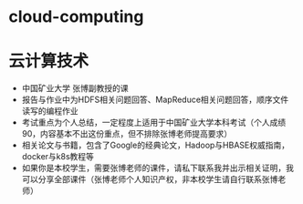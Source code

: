 # cloud-computing
# 云计算技术
- 中国矿业大学 张博副教授的课
- 报告与作业中为HDFS相关问题回答、MapReduce相关问题回答，顺序文件读写的编程作业
- 考试重点为个人总结，一定程度上适用于中国矿业大学本科考试（个人成绩90，内容基本不出这份重点，但不排除张博老师提高要求）
- 相关论文与书籍，包含了Google的经典论文，Hadoop与HBASE权威指南，docker与k8s教程等
- 如果你是本校学生，需要张博老师的课件，请私下联系我并出示相关证明，我可以分享全部课件（张博老师个人知识产权，非本校学生请自行联系张博老师）
